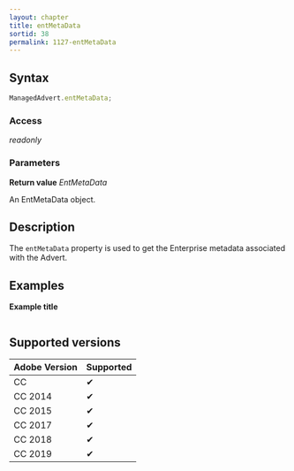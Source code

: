 ```yaml
---
layout: chapter
title: entMetaData
sortid: 38
permalink: 1127-entMetaData
---
```

## Syntax

```javascript
ManagedAdvert.entMetaData;
```

### Access

*readonly*

### Parameters

**Return value** *EntMetaData*

An EntMetaData object.

## Description

The `entMetaData` property is used to get the Enterprise metadata associated with the Advert.

## Examples

**Example title**

```javascript
```

## Supported versions

| Adobe Version | Supported |
|---------------|---------|
| CC            | ✔       |
| CC 2014       | ✔       |
| CC 2015       | ✔       |
| CC 2017       | ✔       |
| CC 2018       | ✔       |
| CC 2019       | ✔       |
